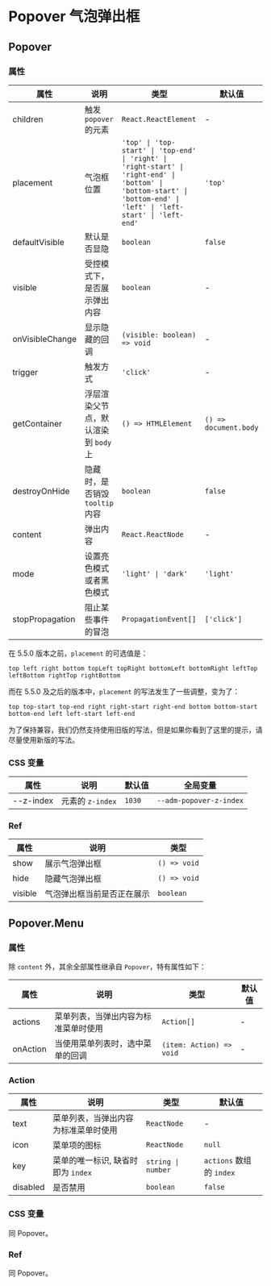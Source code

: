 # Popover 气泡弹出框

<code src="./demos/demo1.tsx"></code>

<code src="./demos/demo2.tsx"></code>

<code src="./demos/demo3.tsx" debug></code>

## Popover

### 属性

| 属性            | 说明                                 | 类型                                                                                                                                                                 | 默认值                |
| --------------- | ------------------------------------ | -------------------------------------------------------------------------------------------------------------------------------------------------------------------- | --------------------- |
| children        | 触发 `popover` 的元素                | `React.ReactElement`                                                                                                                                                 | -                     |
| placement       | 气泡框位置                           | `'top' \| 'top-start' \| 'top-end' \| 'right' \| 'right-start' \| 'right-end' \| 'bottom' \| 'bottom-start' \| 'bottom-end' \| 'left' \| 'left-start' \| 'left-end'` | `'top'`               |
| defaultVisible  | 默认是否显隐                         | `boolean`                                                                                                                                                            | `false`               |
| visible         | 受控模式下，是否展示弹出内容         | `boolean`                                                                                                                                                            | -                     |
| onVisibleChange | 显示隐藏的回调                       | `(visible: boolean) => void`                                                                                                                                         | -                     |
| trigger         | 触发方式                             | `'click'`                                                                                                                                                            | -                     |
| getContainer    | 浮层渲染父节点，默认渲染到 `body` 上 | `() => HTMLElement`                                                                                                                                                  | `() => document.body` |
| destroyOnHide   | 隐藏时，是否销毁 `tooltip` 内容      | `boolean`                                                                                                                                                            | `false`               |
| content         | 弹出内容                             | `React.ReactNode`                                                                                                                                                    | -                     |
| mode            | 设置亮色模式或者黑色模式             | `'light' \| 'dark'`                                                                                                                                                  | `'light'`             |
| stopPropagation | 阻止某些事件的冒泡                   | `PropagationEvent[]`                                                                                                                                                 | `['click']`           |

在 5.5.0 版本之前，`placement` 的可选值是：

`top left right bottom topLeft topRight bottomLeft bottomRight leftTop leftBottom rightTop rightBottom`

而在 5.5.0 及之后的版本中，`placement` 的写法发生了一些调整，变为了：

`top top-start top-end right right-start right-end bottom bottom-start bottom-end left left-start left-end`

为了保持兼容，我们仍然支持使用旧版的写法，但是如果你看到了这里的提示，请尽量使用新版的写法。

### CSS 变量

| 属性      | 说明             | 默认值 | 全局变量                |
| --------- | ---------------- | ------ | ----------------------- |
| --z-index | 元素的 `z-index` | `1030` | `--adm-popover-z-index` |

### Ref

| 属性    | 说明                       | 类型         |
| ------- | -------------------------- | ------------ |
| show    | 展示气泡弹出框             | `() => void` |
| hide    | 隐藏气泡弹出框             | `() => void` |
| visible | 气泡弹出框当前是否正在展示 | `boolean`    |

## Popover.Menu

### 属性

除 `content` 外，其余全部属性继承自 `Popover`，特有属性如下：

| 属性     | 说明                                 | 类型                     | 默认值 |
| -------- | ------------------------------------ | ------------------------ | ------ |
| actions  | 菜单列表，当弹出内容为标准菜单时使用 | `Action[]`               | -      |
| onAction | 当使用菜单列表时，选中菜单的回调     | `(item: Action) => void` | -      |

### Action

| 属性     | 说明                                 | 类型               | 默认值                   |
| -------- | ------------------------------------ | ------------------ | ------------------------ |
| text     | 菜单列表，当弹出内容为标准菜单时使用 | `ReactNode`        | -                        |
| icon     | 菜单项的图标                         | `ReactNode`        | `null`                   |
| key      | 菜单的唯一标识, 缺省时即为 `index`   | `string \| number` | `actions` 数组的 `index` |
| disabled | 是否禁用                             | `boolean`          | `false`                  |

### CSS 变量

同 Popover。

### Ref

同 Popover。
